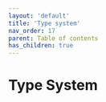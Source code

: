 ```yaml
---
layout: 'default'
title: 'Type system'
nav_order: 17
parent: Table of contents
has_children: true
---
```


# Type System
